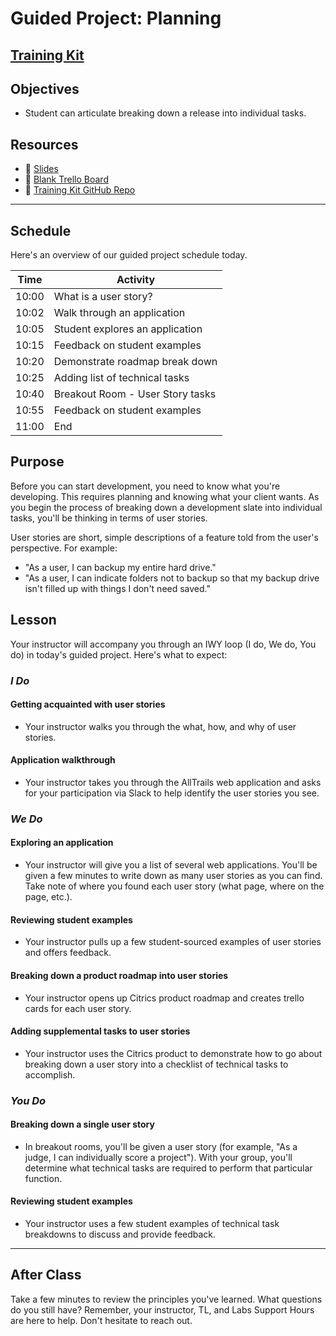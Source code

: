 # Guided Project: Planning

## [Training Kit](www.example.com)

## Objectives

* Student can articulate breaking down a release into individual tasks.

## Resources

* 🐙 [Slides](https://docs.google.com/presentation/d/1HgKFg8vbAsrptP_cIN-b6_QkZ2mbsy1m4AMrn7BRqd0/edit#slide=id.g89f88c27ec_0_31)
* 🐙 [Blank Trello Board](https://trello.com/b/aE7YSd3b/project-management)
* 🐙 [Training Kit GitHub Repo](www.example.com)

----

## Schedule

Here's an overview of our guided project schedule today.

| Time       | Activity                        |
| ---------- | ------------------------------- |
| 10:00      | What is a user story?           |
| 10:02      | Walk through an application     |
| 10:05      | Student explores an application |
| 10:15      | Feedback on student examples    |
| 10:20      | Demonstrate roadmap break down  |
| 10:25      | Adding list of technical tasks  |
| 10:40      | Breakout Room - User Story tasks|
| 10:55      | Feedback on student examples    |
| 11:00      | End                             |

## Purpose

Before you can start development, you need to know what you're developing. This requires planning and knowing what your client wants. As you begin the process of breaking down a development slate into individual tasks, you'll be thinking in terms of user stories.

User stories are short, simple descriptions of a feature told from the user's perspective. For example:

* "As a user, I can backup my entire hard drive."
* "As a user, I can indicate folders not to backup so that my backup drive isn't filled up with things I don't need saved."

## Lesson

Your instructor will accompany you through an IWY loop (I do, We do, You do) in today's guided project. Here's what to expect:

### *I Do*

#### Getting acquainted with user stories

* Your instructor walks you through the what, how, and why of user stories.
  
#### Application walkthrough

* Your instructor takes you through the AllTrails web application and asks for your participation via Slack to help identify the user stories you see.

### *We Do*

#### Exploring an application

* Your instructor will give you a list of several web applications. You'll be given a few minutes to write down as many user stories as you can find. Take note of where you found each user story (what page, where on the page, etc.).

#### Reviewing student examples

* Your instructor pulls up a few student-sourced examples of user stories and offers feedback.
  
#### Breaking down a product roadmap into user stories

* Your instructor opens up Citrics product roadmap and creates trello cards for each user story.

#### Adding supplemental tasks to user stories

* Your instructor uses the Citrics product to demonstrate how to go about breaking down a user story into a checklist of technical tasks to accomplish.

### *You Do*

#### Breaking down a single user story

* In breakout rooms, you'll be given a user story (for example, "As a judge, I can individually score a project"). With your group, you'll determine what technical tasks are required to perform that particular function.
  
#### Reviewing student examples

* Your instructor uses a few student examples of technical task breakdowns to discuss and provide feedback.

----

## After Class

Take a few minutes to review the principles you've learned. What questions do you still have? Remember, your instructor, TL, and Labs Support Hours are here to help. Don't hesitate to reach out.
